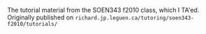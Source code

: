 The tutorial material from the SOEN343 f2010 class, which I TA'ed. Originally published on `richard.jp.leguen.ca/tutoring/soen343-f2010/tutorials/`

